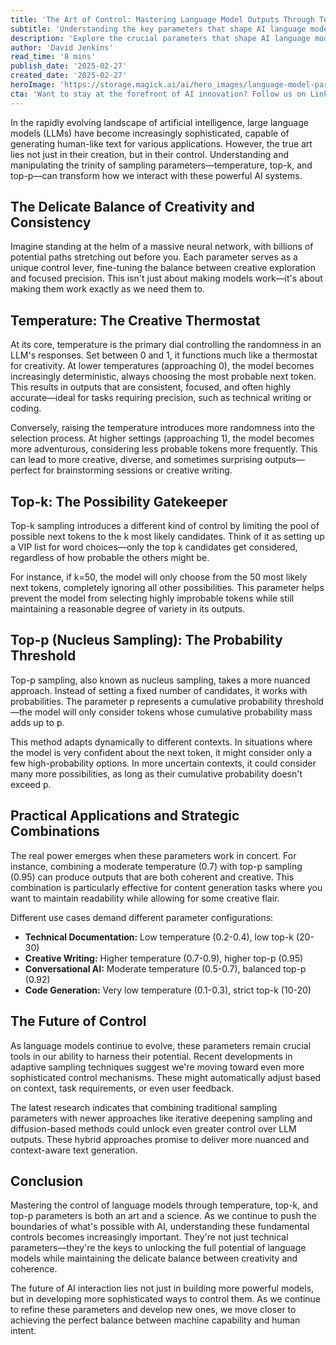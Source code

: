 ```yaml
---
title: 'The Art of Control: Mastering Language Model Outputs Through Temperature, Top-k, and Top-p Parameters'
subtitle: 'Understanding the key parameters that shape AI language model outputs'
description: 'Explore the crucial parameters that shape AI language model outputs - temperature, top-k, and top-p. Learn how these controls balance creativity and consistency in artificial intelligence text generation, and discover practical applications for different use cases.'
author: 'David Jenkins'
read_time: '8 mins'
publish_date: '2025-02-27'
created_date: '2025-02-27'
heroImage: 'https://storage.magick.ai/ai/hero_images/language-model-parameters.jpg'
cta: 'Want to stay at the forefront of AI innovation? Follow us on LinkedIn at MagickAI for the latest insights on language model control and optimization techniques.'
---
```


In the rapidly evolving landscape of artificial intelligence, large language models (LLMs) have become increasingly sophisticated, capable of generating human-like text for various applications. However, the true art lies not just in their creation, but in their control. Understanding and manipulating the trinity of sampling parameters—temperature, top-k, and top-p—can transform how we interact with these powerful AI systems.

## The Delicate Balance of Creativity and Consistency

Imagine standing at the helm of a massive neural network, with billions of potential paths stretching out before you. Each parameter serves as a unique control lever, fine-tuning the balance between creative exploration and focused precision. This isn't just about making models work—it's about making them work exactly as we need them to.

## Temperature: The Creative Thermostat

At its core, temperature is the primary dial controlling the randomness in an LLM's responses. Set between 0 and 1, it functions much like a thermostat for creativity. At lower temperatures (approaching 0), the model becomes increasingly deterministic, always choosing the most probable next token. This results in outputs that are consistent, focused, and often highly accurate—ideal for tasks requiring precision, such as technical writing or coding.

Conversely, raising the temperature introduces more randomness into the selection process. At higher settings (approaching 1), the model becomes more adventurous, considering less probable tokens more frequently. This can lead to more creative, diverse, and sometimes surprising outputs—perfect for brainstorming sessions or creative writing.

## Top-k: The Possibility Gatekeeper

Top-k sampling introduces a different kind of control by limiting the pool of possible next tokens to the k most likely candidates. Think of it as setting up a VIP list for word choices—only the top k candidates get considered, regardless of how probable the others might be.

For instance, if k=50, the model will only choose from the 50 most likely next tokens, completely ignoring all other possibilities. This parameter helps prevent the model from selecting highly improbable tokens while still maintaining a reasonable degree of variety in its outputs.

## Top-p (Nucleus Sampling): The Probability Threshold

Top-p sampling, also known as nucleus sampling, takes a more nuanced approach. Instead of setting a fixed number of candidates, it works with probabilities. The parameter p represents a cumulative probability threshold—the model will only consider tokens whose cumulative probability mass adds up to p.

This method adapts dynamically to different contexts. In situations where the model is very confident about the next token, it might consider only a few high-probability options. In more uncertain contexts, it could consider many more possibilities, as long as their cumulative probability doesn't exceed p.

## Practical Applications and Strategic Combinations

The real power emerges when these parameters work in concert. For instance, combining a moderate temperature (0.7) with top-p sampling (0.95) can produce outputs that are both coherent and creative. This combination is particularly effective for content generation tasks where you want to maintain readability while allowing for some creative flair.

Different use cases demand different parameter configurations:

- **Technical Documentation:** Low temperature (0.2-0.4), low top-k (20-30)
- **Creative Writing:** Higher temperature (0.7-0.9), higher top-p (0.95)
- **Conversational AI:** Moderate temperature (0.5-0.7), balanced top-p (0.92)
- **Code Generation:** Very low temperature (0.1-0.3), strict top-k (10-20)

## The Future of Control

As language models continue to evolve, these parameters remain crucial tools in our ability to harness their potential. Recent developments in adaptive sampling techniques suggest we're moving toward even more sophisticated control mechanisms. These might automatically adjust based on context, task requirements, or even user feedback.

The latest research indicates that combining traditional sampling parameters with newer approaches like iterative deepening sampling and diffusion-based methods could unlock even greater control over LLM outputs. These hybrid approaches promise to deliver more nuanced and context-aware text generation.

## Conclusion

Mastering the control of language models through temperature, top-k, and top-p parameters is both an art and a science. As we continue to push the boundaries of what's possible with AI, understanding these fundamental controls becomes increasingly important. They're not just technical parameters—they're the keys to unlocking the full potential of language models while maintaining the delicate balance between creativity and coherence.

The future of AI interaction lies not just in building more powerful models, but in developing more sophisticated ways to control them. As we continue to refine these parameters and develop new ones, we move closer to achieving the perfect balance between machine capability and human intent.